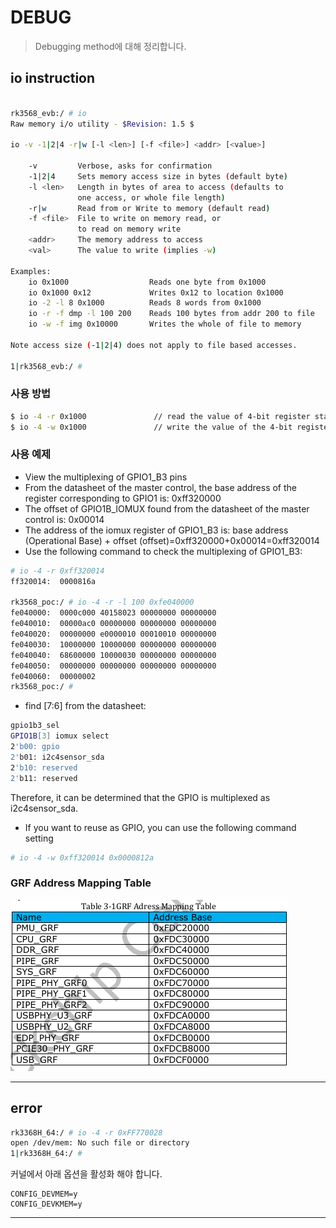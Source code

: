 # DEBUG
> Debugging method에 대해 정리합니다.

## io instruction

```bash

rk3568_evb:/ # io
Raw memory i/o utility - $Revision: 1.5 $

io -v -1|2|4 -r|w [-l <len>] [-f <file>] <addr> [<value>]

    -v         Verbose, asks for confirmation
    -1|2|4     Sets memory access size in bytes (default byte)
    -l <len>   Length in bytes of area to access (defaults to
               one access, or whole file length)
    -r|w       Read from or Write to memory (default read)
    -f <file>  File to write on memory read, or
               to read on memory write
    <addr>     The memory address to access
    <val>      The value to write (implies -w)

Examples:
    io 0x1000                  Reads one byte from 0x1000
    io 0x1000 0x12             Writes 0x12 to location 0x1000
    io -2 -l 8 0x1000          Reads 8 words from 0x1000
    io -r -f dmp -l 100 200    Reads 100 bytes from addr 200 to file
    io -w -f img 0x10000       Writes the whole of file to memory

Note access size (-1|2|4) does not apply to file based accesses.

1|rk3568_evb:/ #

```

### 사용 방법

```bash
$ io -4 -r 0x1000				// read the value of 4-bit register starting from 0x1000
$ io -4 -w 0x1000				// write the value of the 4-bit register from 0x1000
```

### 사용 예제
 -  View the multiplexing of GPIO1_B3 pins  
 -  From the datasheet of the master control, the base address of the register corresponding to GPIO1 is: 0xff320000  
 -  The offset of GPIO1B_IOMUX found from the datasheet of the master control is: 0x00014  
 -  The address of the iomux register of GPIO1_B3 is: base address (Operational Base) + offset (offset)=0xff320000+0x00014=0xff320014  
 -  Use the following command to check the multiplexing of GPIO1_B3:  
```bash
# io -4 -r 0xff320014
ff320014:  0000816a

rk3568_poc:/ # io -4 -r -l 100 0xfe040000
fe040000:  0000c000 40158023 00000000 00000000
fe040010:  00000ac0 00000000 00000000 00000000
fe040020:  00000000 e0000010 00010010 00000000
fe040030:  10000000 10000000 00000000 00000000
fe040040:  68600000 10000030 00000000 00000000
fe040050:  00000000 00000000 00000000 00000000
fe040060:  00000002
rk3568_poc:/ #

```

 -  find [7:6] from the datasheet:
```bash
gpio1b3_sel
GPIO1B[3] iomux select
2'b00: gpio
2'b01: i2c4sensor_sda
2'b10: reserved
2'b11: reserved
```

Therefore, it can be determined that the GPIO is multiplexed as i2c4sensor_sda.

 -  If you want to reuse as GPIO, you can use the following command setting
```bash
# io -4 -w 0xff320014 0x0000812a
```


### GRF Address Mapping Table
![](./images/DEBUG_01.png)

---


## error

```bash
rk3368H_64:/ # io -4 -r 0xFF770028                                                                                                      
open /dev/mem: No such file or directory
1|rk3368H_64:/ #
```
커널에서 아래 옵션을 활성화 해야 합니다.

```
CONFIG_DEVMEM=y
CONFIG_DEVKMEM=y
```

---
